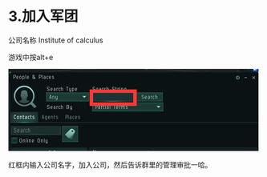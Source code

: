 # 3.加入军团

公司名称 Institute of calculus

 游戏中按alt+e

![](../.gitbook/assets/jia-ru-gong-si.png)

红框内输入公司名字，加入公司，然后告诉群里的管理审批一哈。

